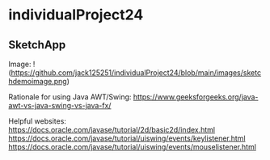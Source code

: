 # individualProject24

## SketchApp

Image:
!(https://github.com/jack125251/individualProject24/blob/main/images/sketchdemoimage.png)


Rationale for using Java AWT/Swing: https://www.geeksforgeeks.org/java-awt-vs-java-swing-vs-java-fx/

Helpful websites:
https://docs.oracle.com/javase/tutorial/2d/basic2d/index.html
https://docs.oracle.com/javase/tutorial/uiswing/events/keylistener.html
https://docs.oracle.com/javase/tutorial/uiswing/events/mouselistener.html
